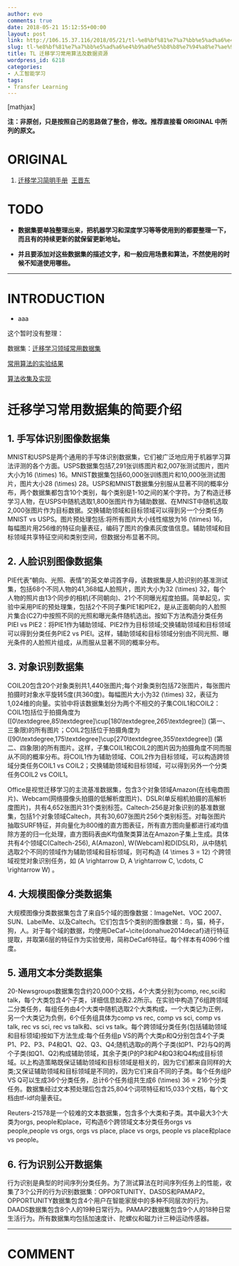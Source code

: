 ```yaml
---
author: evo
comments: true
date: 2018-05-21 15:12:55+00:00
layout: post
link: http://106.15.37.116/2018/05/21/tl-%e8%bf%81%e7%a7%bb%e5%ad%a6%e4%b9%a0%e5%b8%b8%e7%94%a8%e7%ae%97%e6%b3%95%e5%8f%8a%e6%95%b0%e6%8d%ae%e8%b5%84%e6%ba%90/
slug: tl-%e8%bf%81%e7%a7%bb%e5%ad%a6%e4%b9%a0%e5%b8%b8%e7%94%a8%e7%ae%97%e6%b3%95%e5%8f%8a%e6%95%b0%e6%8d%ae%e8%b5%84%e6%ba%90
title: TL 迁移学习常用算法及数据资源
wordpress_id: 6218
categories:
- 人工智能学习
tags:
- Transfer Learning
---
```


<!-- more -->

[mathjax]

**注：非原创，只是按照自己的思路做了整合，修改。推荐直接看 ORIGINAL 中所列的原文。**


# ORIGINAL





 	
  1. [迁移学习简明手册](https://github.com/jindongwang/transferlearning-tutorial)  [王晋东](https://zhuanlan.zhihu.com/p/35352154)




# TODO





 	
  * **数据集要单独整理出来，把机器学习和深度学习等等使用到的都要整理一下，而且有的持续更新的就保留更新地址。**

 	
  * **并且要添加对这些数据集的描述文字，和一般应用场景和算法，不然使用的时候不知道使用哪些。**





* * *





# INTRODUCTION





 	
  * aaa


这个暂时没有整理：

数据集：[迁移学习领域常用数据集](https://github.com/jindongwang/transferlearning/blob/master/doc/dataset.md)

[常用算法的实验结果](https://github.com/jindongwang/transferlearning/blob/master/doc/benchmark.md)

[算法收集及实现](https://github.com/jindongwang/transferlearning)






# 




# 迁移学习常用数据集的简要介绍




## 1. 手写体识别图像数据集


MNIST和USPS是两个通用的手写体识别数据集，它们被广泛地应用于机器学习算法评测的各个方面。USPS数据集包括7,291张训练图片和2,007张测试图片，图片大小为16 \(\times\) 16。MNIST数据集包括60,000张训练图片和10,000张测试图片，图片大小28 \(\times\) 28。USPS和MNIST数据集分别服从显著不同的概率分布，两个数据集都包含10个类别，每个类别是1-10之间的某个字符。为了构造迁移学习人物，在USPS中随机选取1,800张图片作为辅助数据、在MNIST中随机选取2,000张图片作为目标数据。交换辅助领域和目标领域可以得到另一个分类任务MNIST vs USPS。图片预处理包括:将所有图片大小线性缩放为16 \(\times\) 16，每幅图片用256维的特征向量表征，编码了图片的像素灰度值信息。辅助领域和目标领域共享特征空间和类别空间，但数据分布显著不同。


## 2. 人脸识别图像数据集


PIE代表“朝向、光照、表情”的英文单词首字母，该数据集是人脸识别的基准测试集，包括68个不同人物的41,368幅人脸照片，图片大小为32 \(\times\) 32，每个人物的照片由13个同步的相机(不同朝向)、21个不同曝光程度拍摄。简单起见，实验中采用PIE的预处理集，包括2个不同子集PIE1和PIE2，是从正面朝向的人脸照片集合(C27)中按照不同的光照和曝光条件随机选出。按如下方法构造分类任务PIEI vs PIE2：将PIE1作为辅助领域、PIE2作为目标领域;交换辅助领域和目标领域可以得到分类任务PIE2 vs PIEI。这样，辅助领域和目标领域分别由不同光照、曝光条件的人脸照片组成，从而服从显著不同的概率分布。


## 3. 对象识别数据集


COIL20包含20个对象类别共1,440张图片;每个对象类别包括72张图片，每张图片拍摄时对象水平旋转5度(共360度)。每幅图片大小为32 \(\times\) 32，表征为1,024维的向量。实验中将该数据集划分为两个不相交的子集COIL1和COIL2：COIL1包括位于拍摄角度为 \([0\textdegree,85\textdegree]\cup[180\textdegree,265\textdegree]\) (第一、三象限)的所有图片；COIL2包括位于拍摄角度为 \([90\textdegree,175\textdegree]\cup[270\textdegree,355\textdegree]\) (第二、四象限)的所有图片。这样，子集COIL1和COIL2的图片因为拍摄角度不同而服从不同的概率分布。将COIL1作为辅助领域、COIL2作为目标领域，可以构造跨领域分类任务COIL1 vs COIL2；交换辅助领域和目标领域，可以得到另外一个分类任务COIL2 vs COIL1。

Office是视觉迁移学习的主流基准数据集，包含3个对象领域Amazon(在线电商图片)、Webcam(网络摄像头拍摄的低解析度图片)、DSLR(单反相机拍摄的高解析度图片)，共有4,652张图片31个类别标签。Caltech-256是对象识别的基准数据集，包括1个对象领域Caltech，共有30,607张图片256个类别标签。对每张图片抽取SURF特征，并向量化为800维的直方图表征，所有直方图向量都进行减均值除方差的归一化处理，直方图码表由K均值聚类算法在Amazon子集上生成。具体共有4个领域C(Caltech-256), A(Amazon), W(Webcam)和D(DSLR)，从中随机选取2个不同的领域作为辅助领域和目标领域，则可构造 \(4 \times 3 = 12\) 个跨领域视觉对象识别任务，如 \(A \rightarrow D, A \rightarrow C, \cdots, C \rightarrow W\) 。


## 4. 大规模图像分类数据集


大规模图像分类数据集包含了来自5个域的图像数据：ImageNet、VOC 2007、SUN、LabelMe、以及Caltech。它们包含5个类别的图像数据：鸟，猫，椅子，狗，人。对于每个域的数据，均使用DeCaf~\cite{donahue2014decaf}进行特征提取，并取第6层的特征作为实验使用，简称DeCaf6特征。每个样本有4096个维度。


## 5. 通用文本分类数据集


20-Newsgroups数据集包含约20,000个文档，4个大类分别为comp, rec,sci和talk，每个大类包含4个子类，详细信息如表2.2所示。在实验中构造了6组跨领域二分类任务，每组任务由4个大类中随机选取2个大类构成，一个大类记为正例，另一个大类记为负例，6个任务组具体为comp vs rec, comp vs sci, comp vs talk, rec vs sci, rec vs talk和、sci vs talk。每个跨领域分类任务(包括辅助领域和目标领域)按如下方法生成:每个任务组p VS的两个大类p和Q分别包含4个子类P1、P2、P3、P4和Q1、Q2、Q3、Q4;随机选取p的两个子类(如P1、P2)与Q的两个子类(如Q1、Q2)构成辅助领域，其余子类(P的P3和P4和Q3和Q4构成目标领域。以上构造策略既保证辅助领域和目标领域是相关的，因为它们都来自同样的大类;又保证辅助领域和目标领域是不同的，因为它们来自不同的子类。每个任务组P VS Q可以生成36个分类任务，总计6个任务组共生成6 \(\times\) 36 = 216个分类任务。数据集经过文本预处理后包含25,804个词项特征和15,033个文档，每个文档由tf-idf向量表征。

Reuters-21578是一个较难的文本数据集，包含多个大类和子类。其中最大3个大类为orgs, people和place，可构造6个跨领域文本分类任务orgs vs people,people vs orgs, orgs vs place, place vs orgs, people vs place和place vs people。


## 6. 行为识别公开数据集


行为识别是典型的时间序列分类任务。为了测试算法在时间序列任务上的性能，收集了3个公开的行为识别数据集：OPPORTUNITY、DASDS和PAMAP2。OPPORTUNITY数据集包含4个用户在智能家居中的多种不同层次的行为。DAADS数据集包含8个人的19种日常行为。PAMAP2数据集包含9个人的18种日常生活行为。所有数据集均包括加速度计、陀螺仪和磁力计三种运动传感器。

























* * *





# COMMENT



